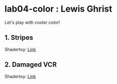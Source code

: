 # lab04-color : Lewis Ghrist
Let's play with cooler color!

## 1. Stripes
Shadertoy: [Link](https://www.shadertoy.com/view/MXSfRR)


## 2. Damaged VCR
Shadertoy: [Link](https://www.shadertoy.com/view/MXBBRz)